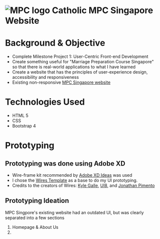 # ![MPC logo](https://www.mpcsingapore.com/mpc/blogimages/mpc-logo.png) Catholic MPC Singapore Website 

# Background & Objective
- Complete Milestone Project 1: User-Centric Front-end Development
- Create something useful for "Marriage Preparation Course Singapore" so that there is real-world applications to what I have learned
- Create a website that has the principles of user-experience design, accessibility and responsiveness
- Existing non-responsive [MPC Singapore website](https://www.mpcsingapore.com/)

# Technologies Used
- HTML 5
- CSS
- Bootstrap 4

# Prototyping

## Prototyping was done using Adobe XD
- Wire-frame kit recommended by [Adobe XD Ideas](https://xd.adobe.com/ideas/process/wireframing/wireframe-templates-for-ux-designers/) was used
- I chose the [Wires Template](https://www.behance.net/gallery/55462459/Wires-wireframe-kits-for-Adobe-XD) as a base to do my UI prototyping. 
- Credits to the creators of Wires: [Kyle Galle](https://www.behance.net/kgalle_adobe), [UI8](https://www.behance.net/ui8), and [Jonathan Pimento](https://www.behance.net/jonathanpimento)

## Prototyping Ideation
MPC Singpore's existing website had an outdated UI, but was clearly separated into a few sections
1. Homepage & About Us
2. 